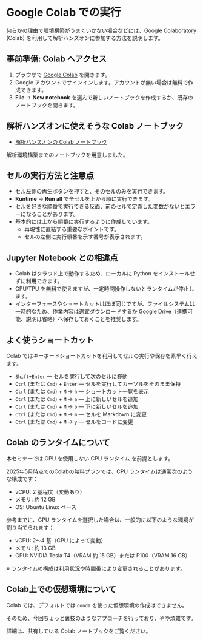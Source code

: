 # Google Colab での実行

何らかの理由で環境構築がうまくいかない場合などには、Google Colaboratory (Colab) を利用して解析ハンズオンに参加する方法を説明します。

## 事前準備: Colab へアクセス

1. ブラウザで [Google Colab](https://colab.research.google.com) を開きます。
2. Google アカウントでサインインします。アカウントが無い場合は無料で作成できます。
3. **File** → **New notebook** を選んで新しいノートブックを作成するか、既存のノートブックを開きます。

## 解析ハンズオンに使えそうな Colab ノートブック

- [解析ハンズオンの Colab ノートブック](https://colab.research.google.com/gist/koido/6ab17ce6caa338717528bb5d9f3f1c99/joir_env_demo.ipynb?hl=ja)

解析環境構築までのノートブックを用意しました。

## セルの実行方法と注意点

- セル左側の再生ボタンを押すと、そのセルのみを実行できます。
- **Runtime** → **Run all** で全セルを上から順に実行できます。
- セルを好きな順番で実行できる反面、前のセルで定義した変数がないとエラーになることがあります。
- 基本的には上から順番に実行するように作成しています。
    - 再現性に直結する重要なポイントです。
    - セルの左側に実行順番を示す番号が表示されます。

## Jupyter Notebook との相違点

- Colab はクラウド上で動作するため、ローカルに Python をインストールせずに利用できます。
- GPU/TPU を無料で使えますが、一定時間操作しないとランタイムが停止します。
- インターフェースやショートカットはほぼ同じですが、ファイルシステムは一時的なため、作業内容は適宜ダウンロードするか Google Drive（連携可能、説明は省略）へ保存しておくことを推奨します。

## よく使うショートカット

Colab ではキーボードショートカットを利用してセルの実行や保存を素早く行えます。

- `Shift+Enter` — セルを実行して次のセルに移動
- `Ctrl` (または `Cmd`) + `Enter` — セルを実行してカーソルをそのまま保持
- `Ctrl` (または `Cmd`) + `M` -> `h` — ショートカット一覧を表示
- `Ctrl` (または `Cmd`) + `M` -> `a` — 上に新しいセルを追加
- `Ctrl` (または `Cmd`) + `M` -> `b` — 下に新しいセルを追加
- `Ctrl` (または `Cmd`) + `M` -> `m` — セルを Markdown に変更
- `Ctrl` (または `Cmd`) + `M` -> `y` — セルをコードに変更

## Colab のランタイムについて

本セミナーでは GPU を使用しない CPU ランタイム を前提とします。

2025年5月時点でのColabの無料プランでは、CPU ランタイムは通常次のような構成です：

- vCPU: 2 基程度（変動あり）
- メモリ: 約 12 GB
- OS: Ubuntu Linux ベース

参考までに、GPU ランタイムを選択した場合は、一般的に以下のような環境が割り当てられます：

- vCPU: 2〜4 基（GPU によって変動）
- メモリ: 約 13 GB
- GPU: NVIDIA Tesla T4（VRAM 約 15 GB）または P100（VRAM 16 GB）

※ ランタイムの構成は利用状況や時間帯により変更されることがあります。

## Colab上での仮想環境について

Colab では、デフォルトでは `conda` を使った仮想環境の作成はできません。

そのため、今回ちょっと裏技のようなアプローチを行っており、やや煩雑です。

詳細は、共有している Colab ノートブックをご覧ください。